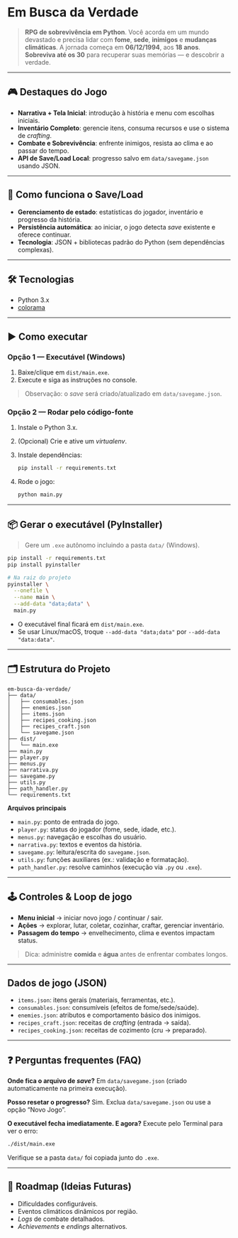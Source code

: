 # Em Busca da Verdade

> **RPG de sobrevivência em Python**. Você acorda em um mundo devastado e precisa lidar com **fome**, **sede**, **inimigos** e **mudanças climáticas**. A jornada começa em **06/12/1994**, aos **18 anos**. **Sobreviva até os 30** para recuperar suas memórias — e descobrir a verdade.

---

## 🎮 Destaques do Jogo

* **Narrativa + Tela Inicial**: introdução à história e menu com escolhas iniciais.
* **Inventário Completo**: gerencie itens, consuma recursos e use o sistema de *crafting*.
* **Combate e Sobrevivência**: enfrente inimigos, resista ao clima e ao passar do tempo.
* **API de Save/Load Local**: progresso salvo em `data/savegame.json` usando JSON.

---

## 🧠 Como funciona o Save/Load

* **Gerenciamento de estado**: estatísticas do jogador, inventário e progresso da história.
* **Persistência automática**: ao iniciar, o jogo detecta *save* existente e oferece continuar.
* **Tecnologia**: JSON + bibliotecas padrão do Python (sem dependências complexas).

---

## 🛠️ Tecnologias

* Python 3.x
* [colorama](https://pypi.org/project/colorama/)

---

## ▶️ Como executar

### Opção 1 — Executável (Windows)

1. Baixe/clique em `dist/main.exe`.
2. Execute e siga as instruções no console.

> Observação: o *save* será criado/atualizado em `data/savegame.json`.

### Opção 2 — Rodar pelo código-fonte

1. Instale o Python 3.x.
2. (Opcional) Crie e ative um *virtualenv*.
3. Instale dependências:

   ```bash
   pip install -r requirements.txt
   ```
4. Rode o jogo:

   ```bash
   python main.py
   ```

---

## 📦 Gerar o executável (PyInstaller)

> Gere um `.exe` autônomo incluindo a pasta `data/` (Windows).

```bash
pip install -r requirements.txt
pip install pyinstaller

# Na raiz do projeto
pyinstaller \
  --onefile \
  --name main \
  --add-data "data;data" \
  main.py
```

* O executável final ficará em `dist/main.exe`.
* Se usar Linux/macOS, troque `--add-data "data;data"` por `--add-data "data:data"`.

---

## 🗂️ Estrutura do Projeto

```
em-busca-da-verdade/
├── data/
│   ├── consumables.json
│   ├── enemies.json
│   ├── items.json
│   ├── recipes_cooking.json
│   ├── recipes_craft.json
│   └── savegame.json
├── dist/
│   └── main.exe
├── main.py
├── player.py
├── menus.py
├── narrativa.py
├── savegame.py
├── utils.py
├── path_handler.py
└── requirements.txt
```

**Arquivos principais**

* `main.py`: ponto de entrada do jogo.
* `player.py`: status do jogador (fome, sede, idade, etc.).
* `menus.py`: navegação e escolhas do usuário.
* `narrativa.py`: textos e eventos da história.
* `savegame.py`: leitura/escrita do `savegame.json`.
* `utils.py`: funções auxiliares (ex.: validação e formatação).
* `path_handler.py`: resolve caminhos (execução via `.py` ou `.exe`).

---

## 🕹️ Controles & Loop de jogo

* **Menu inicial** → iniciar novo jogo / continuar / sair.
* **Ações** → explorar, lutar, coletar, cozinhar, craftar, gerenciar inventário.
* **Passagem do tempo** → envelhecimento, clima e eventos impactam status.

> Dica: administre **comida** e **água** antes de enfrentar combates longos.

---

##  Dados de jogo (JSON)

* `items.json`: itens gerais (materiais, ferramentas, etc.).
* `consumables.json`: consumíveis (efeitos de fome/sede/saúde).
* `enemies.json`: atributos e comportamento básico dos inimigos.
* `recipes_craft.json`: receitas de *crafting* (entrada → saída).
* `recipes_cooking.json`: receitas de cozimento (cru → preparado).

---

## ❓ Perguntas frequentes (FAQ)

**Onde fica o arquivo de *save*?**
Em `data/savegame.json` (criado automaticamente na primeira execução).

**Posso resetar o progresso?**
Sim. Exclua `data/savegame.json` ou use a opção “Novo Jogo”.

**O executável fecha imediatamente. E agora?**
Execute pelo Terminal para ver o erro:

```bash
./dist/main.exe
```

Verifique se a pasta `data/` foi copiada junto do `.exe`.

---

## 📌 Roadmap (Ideias Futuras)

* Dificuldades configuráveis.
* Eventos climáticos dinâmicos por região.
* *Logs* de combate detalhados.
* *Achievements* e *endings* alternativos.




